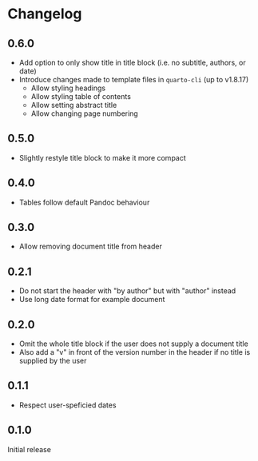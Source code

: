 # Changelog

## 0.6.0

- Add option to only show title in title block (i.e. no subtitle, authors, or date)
- Introduce changes made to template files in `quarto-cli` (up to v1.8.17)
  - Allow styling headings
  - Allow styling table of contents
  - Allow setting abstract title
  - Allow changing page numbering

## 0.5.0

- Slightly restyle title block to make it more compact

## 0.4.0

- Tables follow default Pandoc behaviour

## 0.3.0

- Allow removing document title from header

## 0.2.1

- Do not start the header with "by author" but with "author" instead
- Use long date format for example document

## 0.2.0

- Omit the whole title block if the user does not supply a document title
- Also add a "v" in front of the version number in the header if no title is supplied by the user

## 0.1.1

- Respect user-speficied dates

## 0.1.0

Initial release
